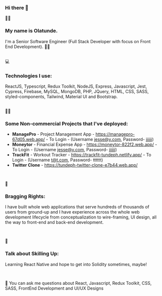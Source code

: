 ### Hi there 👋

<!--
**tundeph/tundeph** is a ✨ _special_ ✨ repository because its `README.md` (this file) appears on your GitHub profile.

Here are some ideas to get you started:
- 🔭 I’m currently working on ...
- 🌱 I’m currently learning ...
- 👯 I’m looking to collaborate on ...
- 🤔 I’m looking for help with ...
- 💬 Ask me about ...
- 📫 How to reach me: ...
- 😄 Pronouns: ...
- ⚡ Fun fact: ...
-->

 
🦸‍♂️ 
### <p>  My name is Olatunde. 
I'm a Senior Software Engineer (Full Stack Developer with focus on Front End Development). 💪💪
</p><br>
💻

### <p>  Technologies I use: 
ReactJS, Typescript, Redux Toolkit, NodeJS, Express, Javascript, Jest, Cypress, Firebase, MySQL, MongoDB, PHP, JQuery, HTML, CSS, SASS, styled-components, Tailwind, Material UI and Bootstrap. 
</p>
<p><br>
🚀🚀
 
### <p> Some Non-commercial Projects that I've deployed: 

 - <b>ManagePro</b> - Project Management App - https://managepro-67d05.web.app/ - To Login - (Username jesse@y.com, Password- jjjjjj)
 - <b>Moneytor</b> - Financial Expense App - https://moneytor-822f2.web.app/ - To Login - (Username jesse@y.com, Password- jjjjjj)
 - <b>TrackFit</b> - Workout Tracker - https://trackfit-tundeph.netlify.app/ - To Login - (Username t@t.com, Password- tttttt)
 - <b>Twitter Clone</b> - https://tundeph-twitter-clone-e7b44.web.app/
</p>
</p><br>

🧠 
### <p>  Bragging Rights: 
I have built whole web applications that serve hundreds of thousands of users from ground-up and I have experience across the whole web development lifecycle from conceptualization to wire-framing, UI design, all the way to front-end and back-end development.
</p><br>


🌱 
### <p>  Talk about Skilling Up: 
Learning React Native and hope to get into Solidity sometimes, maybe!
</p><br>

<p>
💬 
You can ask me questions about React, Javascript, Redux Toolkit, CSS, SASS, FrontEnd Development and UI/UX Designs
</p>


